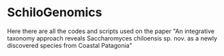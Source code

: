 # SchiloGenomics
Here there are all the codes and scripts used on the paper "An integrative taxonomy approach reveals Saccharomyces chiloensis sp. nov. as a newly discovered species from Coastal Patagonia"
